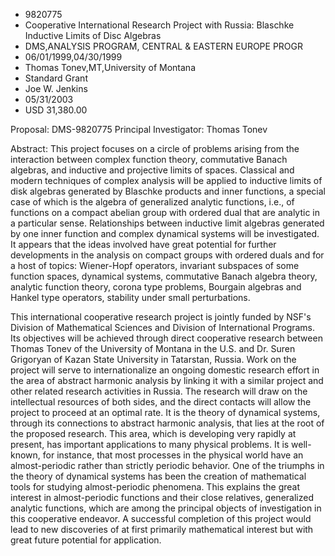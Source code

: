 
* 9820775
* Cooperative International Research Project with Russia: Blaschke Inductive Limits of Disc Algebras
* DMS,ANALYSIS PROGRAM, CENTRAL & EASTERN EUROPE PROGR
* 06/01/1999,04/30/1999
* Thomas Tonev,MT,University of Montana
* Standard Grant
* Joe W. Jenkins
* 05/31/2003
* USD 31,380.00

Proposal: DMS-9820775 Principal Investigator: Thomas Tonev

Abstract: This project focuses on a circle of problems arising from the
interaction between complex function theory, commutative Banach algebras, and
inductive and projective limits of spaces. Classical and modern techniques of
complex analysis will be applied to inductive limits of disk algebras generated
by Blaschke products and inner functions, a special case of which is the algebra
of generalized analytic functions, i.e., of functions on a compact abelian group
with ordered dual that are analytic in a particular sense. Relationships between
inductive limit algebras generated by one inner function and complex dynamical
systems will be investigated. It appears that the ideas involved have great
potential for further developments in the analysis on compact groups with
ordered duals and for a host of topics: Wiener-Hopf operators, invariant
subspaces of some function spaces, dynamical systems, commutative Banach algebra
theory, analytic function theory, corona type problems, Bourgain algebras and
Hankel type operators, stability under small perturbations.

This international cooperative research project is jointly funded by NSF's
Division of Mathematical Sciences and Division of International Programs. Its
objectives will be achieved through direct cooperative research between Thomas
Tonev of the University of Montana in the U.S. and Dr. Suren Grigoryan of Kazan
State University in Tatarstan, Russia. Work on the project will serve to
internationalize an ongoing domestic research effort in the area of abstract
harmonic analysis by linking it with a similar project and other related
research activities in Russia. The research will draw on the intellectual
resources of both sides, and the direct contacts will allow the project to
proceed at an optimal rate. It is the theory of dynamical systems, through its
connections to abstract harmonic analysis, that lies at the root of the proposed
research. This area, which is developing very rapidly at present, has important
applications to many physical problems. It is well-known, for instance, that
most processes in the physical world have an almost-periodic rather than
strictly periodic behavior. One of the triumphs in the theory of dynamical
systems has been the creation of mathematical tools for studying almost-periodic
phenomena. This explains the great interest in almost-periodic functions and
their close relatives, generalized analytic functions, which are among the
principal objects of investigation in this cooperative endeavor. A successful
completion of this project would lead to new discoveries of at first primarily
mathematical interest but with great future potential for application.
